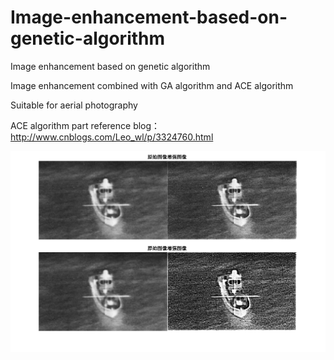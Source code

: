 # Image-enhancement-based-on-genetic-algorithm
Image enhancement based on genetic algorithm

Image enhancement combined with GA algorithm and ACE algorithm

Suitable for aerial photography

ACE algorithm part reference blog：http://www.cnblogs.com/Leo_wl/p/3324760.html

![Result display](https://github.com/S0soo/Image-enhancement-based-on-genetic-algorithm/blob/master/result.png)


